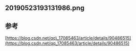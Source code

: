 ## 20190523193131986.png

## 参考

[https://blog.csdn.net/qq\_17085463/article/details/90486515](https://blog.csdn.net/qq_17085463/article/details/90486515)

